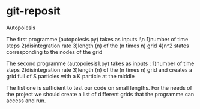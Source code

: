 # git-reposit
Autopoiesis

The first programme (autopoiesis.py) takes as inputs :\n
1)number of time steps
2)disintegration rate
3)length (n) of the (n times n) grid
4)n^2 states corresponding to the nodes of the grid

The second programme (autopoiesis1.py) takes as inputs :
1)number of time steps
2)disintegration rate
3)length (n) of the (n times n) grid
and creates a grid full of S particles with a K particle at the middle 


The fist one is sufficient to test our code on small lengths.
For the needs of the project we should create a list of different grids that the programme can access and run.
